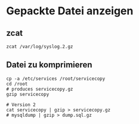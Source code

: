 # Gepackte Datei anzeigen

## zcat 

```
zcat /var/log/syslog.2.gz 
```

## Datei zu komprimieren

```
cp -a /etc/services /root/servicecopy
cd /root
# produces servicecopy.gz 
gzip servicecopy 

# Version 2
cat servicecopy | gzip > servicecopy.gz 
# mysqldump | gzip > dump.sql.gz 
```
